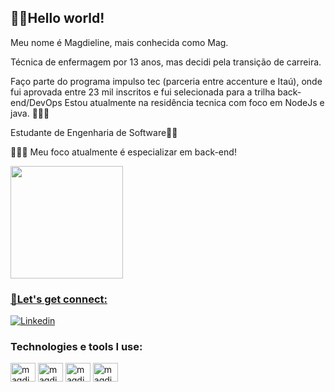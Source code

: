 ## 👩🏽Hello world!

Meu nome é Magdieline, mais conhecida como Mag.

Técnica de enfermagem por 13 anos, mas decidi pela transição de carreira.

Faço parte do programa impulso tec (parceria entre accenture e Itaú), onde fui aprovada entre 23 mil inscritos e fui selecionada para a trilha back-end/DevOps
Estou atualmente na residência tecnica com foco em NodeJs e java. 👩🏽‍💻

Estudante de Engenharia de Software👩‍🎓

👩🏽‍💻 Meu foco atualmente é especializar em back-end!

<div>

<a href="https://github.com/seu-usuário-aqui">
<img height="180em" src="https://github-readme-stats.vercel.app/api?username=magdieline&show_icons=true&theme=synthwave"/>

</div>

### 💞Let's get connect:
[![Linkedin](https://img.shields.io/badge/LinkedIn-0077B5?style=for-the-badge&logo=linkedin&logoColor=white)](https://www.linkedin.com/in/magdieline-sander-061707223)

### Technologies e tools I use:


<div>
<img align="center" alt="magdieline-js" height="30" width="40" src="https://cdn.jsdelivr.net/gh/devicons/devicon/icons/javascript/javascript-original.svg"/>
<img align="center" alt="magdieline-js" height="30" width="40" src="https://cdn.jsdelivr.net/gh/devicons/devicon/icons/nodejs/nodejs-original-wordmark.svg"/>
<img align="center" alt="magdieline-js" height="30" width="40" src="https://cdn.jsdelivr.net/gh/devicons/devicon/icons/java/java-original-wordmark.svg"/>
<img align="center" alt="magdieline-js" height="30" width="40" src="https://cdn.jsdelivr.net/gh/devicons/devicon/icons/linux/linux-original.svg"/>


</div>


